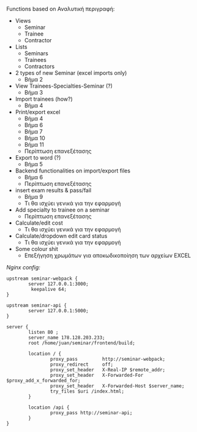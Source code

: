 Functions based on Αναλυτική περιγραφή:
 * Views
   + Seminar
   + Trainee
   + Contractor
 * Lists
   + Seminars
   + Trainees
   + Contractors
 * 2 types of new Seminar (excel imports only)
   + Βήμα 2
 * View Trainees-Specialties-Seminar (?)
   + Βήμα 3
 * Import trainees (how?)
   + Βήμα 4
 * Print/export excel
   + Βήμα 4
   + Βήμα 6
   + Βήμα 7
   + Βήμα 10
   + Βήμα 11
   + Περίπτωση επανεξέτασης
 * Export to word (?)
   + Βήμα 5
 * Backend functionalities on import/export files
   + Βήμα 6
   + Περίπτωση επανεξέτασης
 * insert exam results & pass/fail
   + Βήμα 9
   + Τι θα ισχύει γενικά για την εφαρμογή
 * Add specialty to trainee on a seminar
   + Περίπτωση επανεξέτασης
 * Calculate/edit cost
   + Τι θα ισχύει γενικά για την εφαρμογή
 * Calculate/dropdown edit card status
   + Τι θα ισχύει γενικά για την εφαρμογή
 * Some colour shit
   + Επεξήγηση χρωμάτων για αποκωδικοποίηση των αρχείων EXCEL
   
*Nginx config:*

```
upstream seminar-webpack {
        server 127.0.0.1:3000;
         keepalive 64;
}

upstream seminar-api {
        server 127.0.0.1:5000;
}

server {
        listen 80 ;
        server_name 178.128.203.233;
        root /home/juan/seminar/frontend/build;

        location / {
                proxy_pass         http://seminar-webpack;
                proxy_redirect     off;
                proxy_set_header   X-Real-IP $remote_addr;
                proxy_set_header   X-Forwarded-For $proxy_add_x_forwarded_for;
                proxy_set_header   X-Forwarded-Host $server_name;
                try_files $uri /index.html;
        }

        location /api {
                proxy_pass http://seminar-api;
        }
}
```

